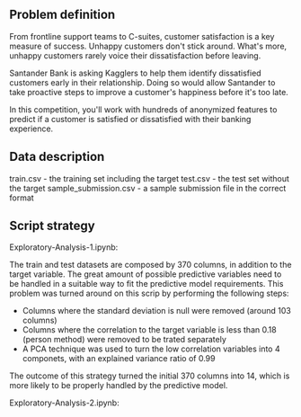 ## Problem definition

From frontline support teams to C-suites, customer satisfaction is a key measure of success. Unhappy customers don't stick around. What's more, unhappy customers rarely voice their dissatisfaction before leaving.

Santander Bank is asking Kagglers to help them identify dissatisfied customers early in their relationship. Doing so would allow Santander to take proactive steps to improve a customer's happiness before it's too late.

In this competition, you'll work with hundreds of anonymized features to predict if a customer is satisfied or dissatisfied with their banking experience.

##  Data description

train.csv - the training set including the target
test.csv - the test set without the target
sample_submission.csv - a sample submission file in the correct format

##  Script strategy

Exploratory-Analysis-1.ipynb:

The train and test datasets are composed by 370 columns, in addition to the target variable. The great amount of possible predictive variables need to be handled in a suitable way to fit the predictive model requirements. This problem was turned around on this scrip by performing the following steps:

- Columns where the standard deviation is null were removed (around 103 columns)
- Columns where the correlation to the target variable is less than 0.18 (person method) were removed to be trated separately
- A PCA technique was used to turn the low correlation variables into 4 componets, with an explained variance ratio of 0.99

The outcome of this strategy turned the initial 370 columns into 14, which is more likely to be properly handled by the predictive model.

Exploratory-Analysis-2.ipynb:


